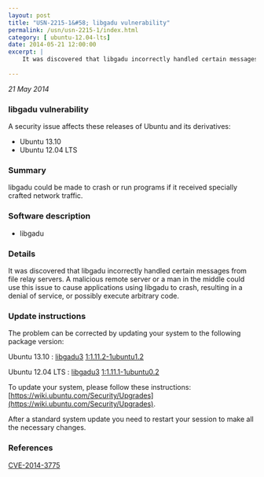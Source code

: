 ```yaml
---
layout: post
title: "USN-2215-1&#58; libgadu vulnerability"
permalink: /usn/usn-2215-1/index.html
category: [ ubuntu-12.04-lts]
date: 2014-05-21 12:00:00
excerpt: |
    It was discovered that libgadu incorrectly handled certain messages from file relay servers. A malicious remote server or a man in the middle could use this issue to cause applications using libgadu to crash, resulting in a denial of service, or possibly execute arbitrary code. 
    
--- 
```

 
 

*21 May 2014*

### libgadu vulnerability

A security issue affects these releases of Ubuntu and its derivatives:

* Ubuntu 13.10
* Ubuntu 12.04 LTS

### Summary

libgadu could be made to crash or run programs if it received specially crafted network traffic.

### Software description

* libgadu 

### Details

It was discovered that libgadu incorrectly handled certain messages from file relay servers. A malicious remote server or a man in the middle could use this issue to cause applications using libgadu to crash, resulting in a denial of service, or possibly execute arbitrary code. 

### Update instructions

The problem can be corrected by updating your system to the following package version:

Ubuntu 13.10
 : [libgadu3](https://launchpad.net/ubuntu/+source/libgadu) <span> [1:1.11.2-1ubuntu1.2](https://launchpad.net/ubuntu/+source/libgadu/1:1.11.2-1ubuntu1.2) </span> 

Ubuntu 12.04 LTS
 : [libgadu3](https://launchpad.net/ubuntu/+source/libgadu) <span> [1:1.11.1-1ubuntu0.2](https://launchpad.net/ubuntu/+source/libgadu/1:1.11.1-1ubuntu0.2) </span> 

To update your system, please follow these instructions: [https://wiki.ubuntu.com/Security/Upgrades](https://wiki.ubuntu.com/Security/Upgrades).

After a standard system update you need to restart your session to make all the necessary changes. 

### References

 
 [CVE-2014-3775](http://people.ubuntu.com/~ubuntu-security/cve/CVE-2014-3775)
 

